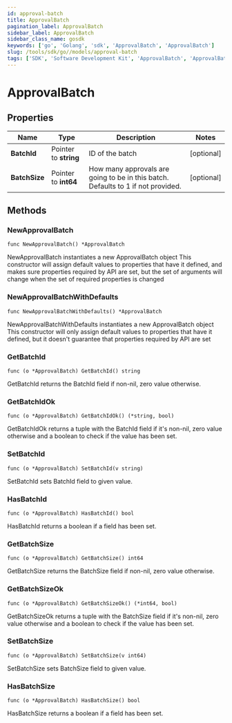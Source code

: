 ```yaml
---
id: approval-batch
title: ApprovalBatch
pagination_label: ApprovalBatch
sidebar_label: ApprovalBatch
sidebar_class_name: gosdk
keywords: ['go', 'Golang', 'sdk', 'ApprovalBatch', 'ApprovalBatch'] 
slug: /tools/sdk/go//models/approval-batch
tags: ['SDK', 'Software Development Kit', 'ApprovalBatch', 'ApprovalBatch']
---
```


# ApprovalBatch

## Properties

Name | Type | Description | Notes
------------ | ------------- | ------------- | -------------
**BatchId** | Pointer to **string** | ID of the batch | [optional] 
**BatchSize** | Pointer to **int64** | How many approvals are going to be in this batch. Defaults to 1 if not provided. | [optional] 

## Methods

### NewApprovalBatch

`func NewApprovalBatch() *ApprovalBatch`

NewApprovalBatch instantiates a new ApprovalBatch object
This constructor will assign default values to properties that have it defined,
and makes sure properties required by API are set, but the set of arguments
will change when the set of required properties is changed

### NewApprovalBatchWithDefaults

`func NewApprovalBatchWithDefaults() *ApprovalBatch`

NewApprovalBatchWithDefaults instantiates a new ApprovalBatch object
This constructor will only assign default values to properties that have it defined,
but it doesn't guarantee that properties required by API are set

### GetBatchId

`func (o *ApprovalBatch) GetBatchId() string`

GetBatchId returns the BatchId field if non-nil, zero value otherwise.

### GetBatchIdOk

`func (o *ApprovalBatch) GetBatchIdOk() (*string, bool)`

GetBatchIdOk returns a tuple with the BatchId field if it's non-nil, zero value otherwise
and a boolean to check if the value has been set.

### SetBatchId

`func (o *ApprovalBatch) SetBatchId(v string)`

SetBatchId sets BatchId field to given value.

### HasBatchId

`func (o *ApprovalBatch) HasBatchId() bool`

HasBatchId returns a boolean if a field has been set.

### GetBatchSize

`func (o *ApprovalBatch) GetBatchSize() int64`

GetBatchSize returns the BatchSize field if non-nil, zero value otherwise.

### GetBatchSizeOk

`func (o *ApprovalBatch) GetBatchSizeOk() (*int64, bool)`

GetBatchSizeOk returns a tuple with the BatchSize field if it's non-nil, zero value otherwise
and a boolean to check if the value has been set.

### SetBatchSize

`func (o *ApprovalBatch) SetBatchSize(v int64)`

SetBatchSize sets BatchSize field to given value.

### HasBatchSize

`func (o *ApprovalBatch) HasBatchSize() bool`

HasBatchSize returns a boolean if a field has been set.


